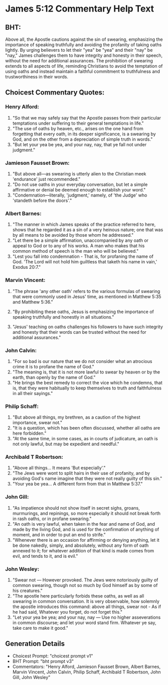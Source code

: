 # James 5:12 Commentary Help Text

## BHT:
Above all, the Apostle cautions against the sin of swearing, emphasizing the importance of speaking truthfully and avoiding the profanity of taking oaths lightly. By urging believers to let their "yea" be "yea" and their "nay" be "nay," James challenges them to have integrity and honesty in their speech, without the need for additional assurances. The prohibition of swearing extends to all aspects of life, reminding Christians to avoid the temptation of using oaths and instead maintain a faithful commitment to truthfulness and trustworthiness in their words.

## Choicest Commentary Quotes:
### Henry Alford:
1. "So that we may safely say that the Apostle passes from their particular temptations under suffering to their general temptations in life."
2. "The use of oaths by heaven, etc., arises on the one hand from forgetting that every oath, in its deeper significance, is a swearing by God, and on the other from a depreciation of simple truth in words."
3. "But let your yea be yea, and your nay, nay, that ye fall not under judgment."

### Jamieson Fausset Brown:
1. "But above all—as swearing is utterly alien to the Christian meek 'endurance' just recommended."
2. "Do not use oaths in your everyday conversation, but let a simple affirmative or denial be deemed enough to establish your word."
3. "Condemnation—literally, 'judgment,' namely, of 'the Judge' who 'standeth before the doors'."

### Albert Barnes:
1. "The manner in which James speaks of the practice referred to here, shows that he regarded it as a sin of a very heinous nature; one that was by all means to be avoided by those whom he addressed."
2. "Let there be a simple affirmation, unaccompanied by any oath or appeal to God or to any of his works. A man who makes that his common method of speech is the man who will be believed."
3. "Lest you fall into condemnation - That is, for profaning the name of God. 'The Lord will not hold him guiltless that taketh his name in vain,' Exodus 20:7."

### Marvin Vincent:
1. "The phrase 'any other oath' refers to the various formulas of swearing that were commonly used in Jesus' time, as mentioned in Matthew 5:35 and Matthew 5:36."

2. "By prohibiting these oaths, Jesus is emphasizing the importance of speaking truthfully and honestly in all situations."

3. "Jesus' teaching on oaths challenges his followers to have such integrity and honesty that their words can be trusted without the need for additional assurances."

### John Calvin:
1. "For so bad is our nature that we do not consider what an atrocious crime it is to profane the name of God."
2. "The meaning is, that it is not more lawful to swear by heaven or by the earth, than openly by the name of God."
3. "He brings the best remedy to correct the vice which he condemns, that is, that they were habitually to keep themselves to truth and faithfulness in all their sayings."

### Philip Schaff:
1. "But above all things, my brethren, as a caution of the highest importance, swear not." 
2. "It is a question, which has been often discussed, whether all oaths are here forbidden." 
3. "At the same time, in some cases, as in courts of judicature, an oath is not only lawful, but may be expedient and needful."

### Archibald T Robertson:
1. "Above all things... It means 'But especially'." 
2. "The Jews were wont to split hairs in their use of profanity, and by avoiding God's name imagine that they were not really guilty of this sin."
3. "Your yea be yea... A different form from that in Matthew 5:37."

### John Gill:
1. "As impatience should not show itself in secret sighs, groans, murmurings, and repinings, so more especially it should not break forth in rash oaths, or in profane swearing."
2. "An oath is very lawful, when taken in the fear and name of God, and made by the living God, and is used for the confirmation of anything of moment, and in order to put an end to strife."
3. "Whenever there is an occasion for affirming or denying anything, let it be done nakedly, simply, and absolutely, without any form of oath annexed to it; for whatever addition of that kind is made comes from evil, and tends to it, and is evil."

### John Wesley:
1. "Swear not — However provoked. The Jews were notoriously guilty of common swearing, though not so much by God himself as by some of his creatures."
2. "The apostle here particularly forbids these oaths, as well as all swearing in common conversation. It is very observable, how solemnly the apostle introduces this command: above all things, swear not - As if he had said, Whatever you forget, do not forget this."
3. "Let your yea be yea; and your nay, nay — Use no higher asseverations in common discourse; and let your word stand firm. Whatever ye say, take care to make it good."


## Generation Details
- Choicest Prompt: "choicest prompt v1"
- BHT Prompt: "bht prompt v3"
- Commentators: "Henry Alford, Jamieson Fausset Brown, Albert Barnes, Marvin Vincent, John Calvin, Philip Schaff, Archibald T Robertson, John Gill, John Wesley"
